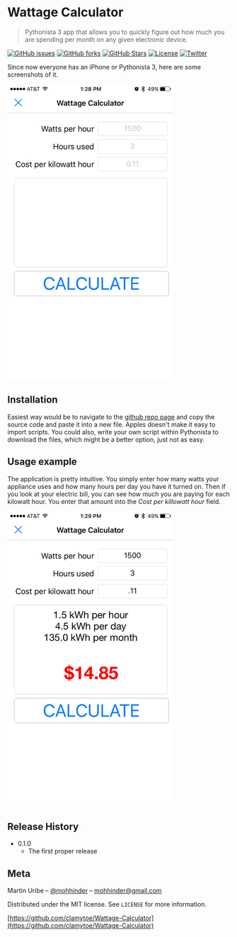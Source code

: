 # Wattage Calculator
> Pythonista 3 app that allows you to quickly figure out how much you are spending per month on any given electronic device.

[![GitHub issues][issues-image]][issues-url]
[![GitHub forks][fork-image]][fork-url]
[![GitHub Stars][stars-image]][stars-url]
[![License][license-image]][license-url]
[![Twitter][twitter-image]][twitter-url]

Since now everyone has an iPhone or Pythonista 3, here are some screenshots of it.

![](ui.png)

## Installation

Easiest way would be to navigate to the [github repo page](https://github.com/clamytoe/Wattage-Calculator) and copy the source code and paste it into a new file. Apples doesn't make it easy to import scripts. You could also, write your own script within Pythonista to download the files, which might be a better option, just not as easy.

## Usage example

The application is pretty intuitive. You simply enter how many watts your appliance uses and how many hours per day you have it turned on. Then if you look at your electric bill, you can see how much you are paying for each kilowatt hour. You enter that amount into the *Cost per killowatt hour* field.

![](sample.png)

## Release History

* 0.1.0
    * The first proper release

## Meta

Martin Uribe – [@mohhinder](https://twitter.com/mohhinder) – mohhinder@gmail.com

Distributed under the MIT license. See ``LICENSE`` for more information.

[https://github.com/clamytoe/Wattage-Calculator](https://github.com/clamytoe/Wattage-Calculator)

[issues-image]:https://img.shields.io/github/issues/clamytoe/Wattage-Calculator.svg
[issues-url]:https://github.com/clamytoe/Wattage-Calculator/issues
[fork-image]:https://img.shields.io/github/forks/clamytoe/Wattage-Calculator.svg
[fork-url]:https://github.com/clamytoe/Wattage-Calculator/network
[stars-image]:https://img.shields.io/github/stars/clamytoe/Wattage-Calculator.svg
[stars-url]:https://github.com/clamytoe/Wattage-Calculator/stargazers
[license-image]:https://img.shields.io/badge/license-MIT-blue.svg
[license-url]:https://raw.githubusercontent.com/clamytoe/Wattage-Calculator/master/LICENSE
[twitter-image]:https://img.shields.io/twitter/url/https/github.com/clamytoe/Wattage-Calculator.svg?style=social
[twitter-url]:https://twitter.com/intent/tweet?text=Wow:&url=%5Bobject%20Object%5D
